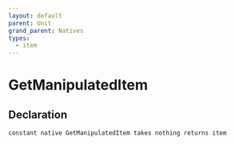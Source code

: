 ```yaml
---
layout: default
parent: Unit
grand_parent: Natives
types:
  - item
---
```


# GetManipulatedItem

## Declaration

```
constant native GetManipulatedItem takes nothing returns item
```